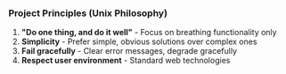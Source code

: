 
### Project Principles (Unix Philosophy)
1. **"Do one thing, and do it well"** - Focus on breathing functionality only
2. **Simplicity** - Prefer simple, obvious solutions over complex ones
3. **Fail gracefully** - Clear error messages, degrade gracefully
4. **Respect user environment** - Standard web technologies